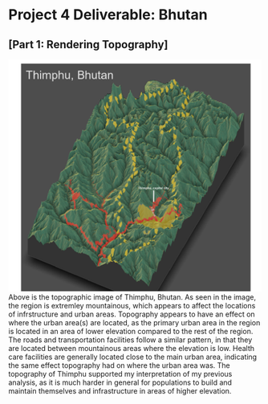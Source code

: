 # Project 4 Deliverable: Bhutan 

## [Part 1: Rendering Topography]
![Part 1 Image](Topography.png)
Above is the topographic image of Thimphu, Bhutan. As seen in the image, the region is extremley mountainous, which appears to affect the
locations of infrstructure and urban areas. Topography appears to have an effect on where the urban area(s) are located, as the primary 
urban area in the region is located in an area of lower elevation compared to the rest of the region. The roads and transportation facilities
follow a similar pattern, in that they are located between mountainous areas where the elevation is low. Health care facilities are generally
located close to the main urban area, indicating the same effect topography had on where the urban area was. The topography of Thimphu
supported my interpretation of my previous analysis, as it is much harder in general for populations to build and maintain themselves 
and infrastructure in areas of higher elevation.
